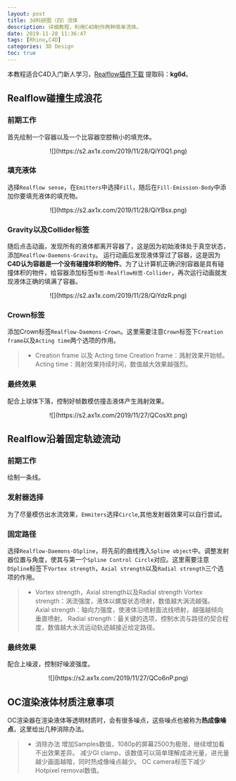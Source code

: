```yaml
---
layout: post
title: 3d科研图（四）流体
description: 详细教程，利用C4D制作两种简单流体。
date: 2019-11-28 11:36:47
tags: [Rhino,C4D]
categories: 3D Design
toc: true
---
```

本教程适合C4D入门新人学习，[Realflow插件下载](https://pan.baidu.com/s/13br8LwVpNR1OTCEx1YJXDw) 提取码：**kg6d**。

## Realflow碰撞生成浪花

### 前期工作
首先绘制一个容器以及一个比容器空腔稍小的填充体。
<center>![](https://s2.ax1x.com/2019/11/28/QiY0Q1.png) </center>

### 填充液体
选择`Realflow sense`，在`Emitters`中选择`Fill`，随后在`Fill-Emission-Body`中添加你要填充液体的填充物。
<center>![](https://s2.ax1x.com/2019/11/28/QiYBsx.png) </center>

### Gravity以及Collider标签
随后点击动画，发现所有的液体都离开容器了，这是因为初始液体处于真空状态，添加`Realflow-Daemons-Gravity`。
运行动画后发现液体穿过了容器，这是因为**C4D认为容器是一个没有碰撞体积的物件**。为了让计算机正确识别容器是具有碰撞体积的物件，给容器添加标签`标签-Realflow标签-Collider`，再次运行动画就发现液体正确的填满了容器。
<center>![](https://s2.ax1x.com/2019/11/28/QiYdzR.png) </center>

### Crown标签
添加Crown标签`Realflow-Daemons-Crown`。这里需要注意`Crown`标签下`Creation frame`以及`Acting time`两个选项的作用。
> * Creation frame 以及 Acting time
Creation frame：溅射效果开始帧。
Acting time：溅射效果持续时间，数值越大效果越强烈。

### 最终效果
配合上球体下落，控制好帧数模仿撞击液体产生溅射效果。
<center>![](https://s2.ax1x.com/2019/11/27/QCosXt.png) </center>

## Realflow沿着固定轨迹流动

### 前期工作
绘制一条线。

### 发射器选择
为了尽量模仿出水流效果，`Emmiters`选择`Circle`,其他发射器效果可以自行尝试。

### 固定路径
选择`Realflow-Daemons-DSpline`，将先前的曲线拽入`Spline object`中。调整发射器位置与角度，使其与第一个`Spline Control Circle`对应。这里需要注意`DSpline`标签下`Vortex strength`，`Axial strength`以及`Radial strength`三个选项的作用。

> * Vortex strength，Axial strength以及Radial strength
Vortex strength：涡流强度，液体以螺旋状态喷射，数值越大涡流越强。
Axial strength：轴向力强度，使液体沿喷射面法线喷射，越强越倾向垂直喷射。
Radial strength：最关键的选项，控制水流与路径的契合程度，数值越大水流运动轨迹越接近给定路径。

### 最终效果
配合上噪波，控制好噪波强度。
<center>![](https://s2.ax1x.com/2019/11/27/QCo6nP.png) </center>

## OC渲染液体材质注意事项
OC渲染器在渲染液体等透明材质时，会有很多噪点，这些噪点也被称为**热成像噪点**，这里给出几种消除办法。

> * 消除办法
增加Samples数值，1080p的屏幕2500为极限，继续增加看不出效果差异。
减少GI clamp，该数值可以简单理解成进光量，进光量越少画面越暗，同时热成像噪点越少。
OC camera标签下减少Hotpixel removal数值。